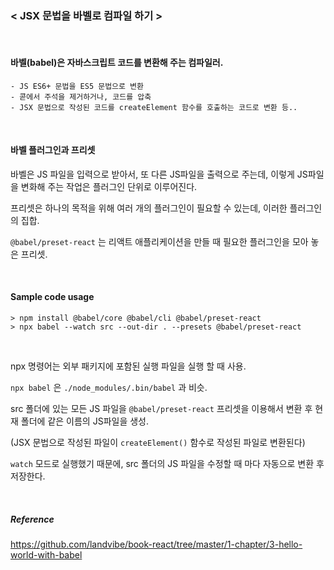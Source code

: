 ### < JSX 문법을 바벨로 컴파일 하기 >

<br>

#### 바벨(babel)은 자바스크립트 코드를 변환해 주는 컴파일러.

```
- JS ES6+ 문법을 ES5 문법으로 변환
- 콛에서 주석을 제거하거나, 코드를 압축
- JSX 문법으로 작성된 코드를 createElement 함수를 호출하는 코드로 변환 등..
```

<br>

#### 바벨 플러그인과 프리셋

바벨은 JS 파일을 입력으로 받아서, 또 다른 JS파일을 출력으로 주는데, 이렇게 JS파일을 변화해 주는 작업은 플러그인 단위로 이루어진다.

프리셋은 하나의 목적을 위해 여러 개의 플러그인이 필요할 수 있는데, 이러한 플러그인의 집합.

`@babel/preset-react` 는 리액트 애플리케이션을 만들 때 필요한 플러그인을 모아 놓은 프리셋.

<br>

#### Sample code usage

```
> npm install @babel/core @babel/cli @babel/preset-react
> npx babel --watch src --out-dir . --presets @babel/preset-react
```

<br>

npx 명령어는 외부 패키지에 포함된 실행 파일을 실행 할 때 사용.

`npx babel` 은 `./node_modules/.bin/babel` 과 비슷.

src 폴더에 있는 모든 JS 파일을 `@babel/preset-react` 프리셋을 이용해서 변환 후 현재 폴더에 같은 이름의 JS파일을 생성.

(JSX 문법으로 작성된 파일이 `createElement()` 함수로 작성된 파일로 변환된다)

`watch` 모드로 실행했기 때문에, src 폴더의 JS 파일을 수정할 때 마다 자동으로 변환 후 저장한다.

<br>

##### Reference

<https://github.com/landvibe/book-react/tree/master/1-chapter/3-hello-world-with-babel>